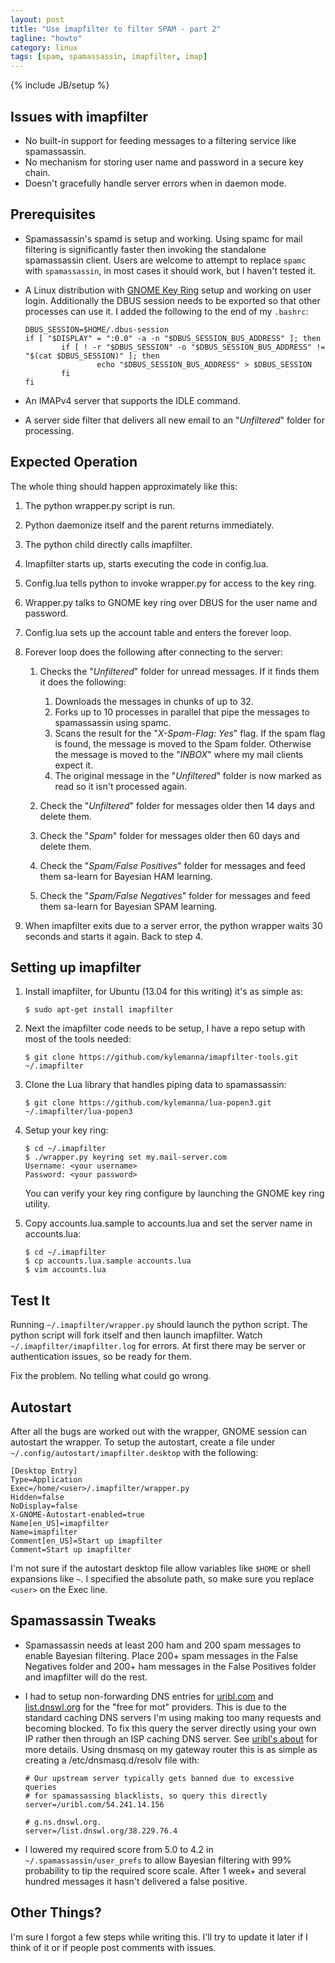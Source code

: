 ```yaml
---
layout: post
title: "Use imapfilter to filter SPAM - part 2"
tagline: "howto"
category: linux
tags: [spam, spamassassin, imapfilter, imap]
---
```

{% include JB/setup %}

Issues with imapfilter
----------------------

* No built-in support for feeding messages to a filtering service like spamassassin.
* No mechanism for storing user name and password in a secure key chain.
* Doesn't gracefully handle server errors when in daemon mode.


Prerequisites 
-------------

* Spamassassin's spamd is setup and working.  Using spamc for mail filtering is significantly faster then invoking the standalone spamassassin client.  Users are welcome to attempt to replace <code>spamc</code> with <code>spamassassin</code>, in most cases it should work, but I haven't tested it.
* A Linux distribution with [GNOME Key Ring](/security/2013/05/13/gnome-keyring-access-for-python) setup and working on user login.  Additionally the DBUS session needs to be exported so that other processes can use it.  I added the following to the end of my <code>.bashrc</code>:


      DBUS_SESSION=$HOME/.dbus-session
      if [ "$DISPLAY" = ":0.0" -a -n "$DBUS_SESSION_BUS_ADDRESS" ]; then
              if [ ! -r "$DBUS_SESSION" -o "$DBUS_SESSION_BUS_ADDRESS" != "$(cat $DBUS_SESSION)" ]; then
                      echo "$DBUS_SESSION_BUS_ADDRESS" > $DBUS_SESSION
              fi
      fi
* An IMAPv4 server that supports the IDLE command.
* A server side filter that delivers all new email to an "*Unfiltered*" folder for processing.


Expected Operation
------------------

The whole thing should happen approximately like this:

1. The python wrapper.py script is run.
2. Python daemonize itself and the parent returns immediately.
3. The python child directly calls imapfilter.
4. Imapfilter starts up, starts executing the code in config.lua.
5. Config.lua tells python to invoke wrapper.py for access to the key ring.
6. Wrapper.py talks to GNOME key ring over DBUS for the user name and password.
7. Config.lua sets up the account table and enters the forever loop.
8. Forever loop does the following after connecting to the server:

   1. Checks the "*Unfiltered*" folder for unread messages.  If it finds them it does the following:

       1. Downloads the messages in chunks of up to 32.
       2. Forks up to 10 processes in parallel that pipe the messages to spamassassin using spamc.
       3. Scans the result for the "*X-Spam-Flag: Yes*" flag.  If the spam flag is found, the message is moved to the Spam folder.  Otherwise the message is moved to the "*INBOX*" where my mail clients expect it.
       4. The original message in the "*Unfiltered*" folder is now marked as read so it isn't processed again.

    2. Check the "*Unfiltered*" folder for messages older then 14 days and delete them.
    3. Check the "*Spam*" folder for messages older then 60 days and delete them.
    4. Check the "*Spam/False Positives*" folder for messages and feed them sa-learn for Bayesian HAM learning.
    5. Check the "*Spam/False Negatives*" folder for messages and feed them sa-learn for Bayesian SPAM learning.

9. When imapfilter exits due to a server error, the python wrapper waits 30 seconds and starts it again.  Back to step 4.


Setting up imapfilter
---------------------

1. Install imapfilter, for Ubuntu (13.04 for this writing) it's as simple as:

       $ sudo apt-get install imapfilter

2. Next the imapfilter code needs to be setup, I have a repo setup with most of the tools needed:

       $ git clone https://github.com/kylemanna/imapfilter-tools.git ~/.imapfilter

3. Clone the Lua library that handles piping data to spamassassin:

       $ git clone https://github.com/kylemanna/lua-popen3.git ~/.imapfilter/lua-popen3

4. Setup your key ring:

       $ cd ~/.imapfilter
       $ ./wrapper.py keyring set my.mail-server.com
       Username: <your username>
       Password: <your password>

   You can verify your key ring configure by launching the GNOME key ring utility.

5. Copy accounts.lua.sample to accounts.lua and set the server name in accounts.lua:

       $ cd ~/.imapfilter
       $ cp accounts.lua.sample accounts.lua
       $ vim accounts.lua


Test It
-------

Running <code>~/.imapfilter/wrapper.py</code> should launch the python script.  The python script will fork itself and then launch imapfilter.  Watch <code>~/.imapfilter/imapfilter.log</code> for errors.  At first there may be server or authentication issues, so be ready for them.

Fix the problem.  No telling what could go wrong.


Autostart
---------

After all the bugs are worked out with the wrapper, GNOME session can autostart the wrapper.  To setup the autostart, create a file under <code>~/.config/autostart/imapfilter.desktop</code> with the following:

    [Desktop Entry]
    Type=Application
    Exec=/home/<user>/.imapfilter/wrapper.py
    Hidden=false
    NoDisplay=false
    X-GNOME-Autostart-enabled=true
    Name[en_US]=imapfilter
    Name=imapfilter
    Comment[en_US]=Start up imapfilter
    Comment=Start up imapfilter

I'm not sure if the autostart desktop file allow variables like <code>$HOME</code> or shell expansions like <code>~</code>.  I specified the absolute path, so make sure you replace <code>&lt;user&gt;</code> on the Exec line.


Spamassassin Tweaks
-------------------

* Spamassassin needs at least 200 ham and 200 spam messages to enable Bayesian filtering.  Place 200+ spam messages in the False Negatives folder and 200+ ham messages in the False Positives folder and imapfilter will do the rest.
* I had to setup non-forwarding DNS entries for [uribl.com](http://www.uribl.com/about.shtml) and [list.dnswl.org](http://www.dnswl.org/) for the "free for mot" providers. This is due to the standard caching DNS servers I'm using making too many requests and becoming blocked.  To fix this query the server directly using your own IP rather then through an ISP caching DNS server. See [uribl's about](http://www.uribl.com/about.shtml) for more details. Using dnsmasq on my gateway router this is as simple as creating a /etc/dnsmasq.d/resolv file with:

      # Our upstream server typically gets banned due to excessive queries
      # for spamassassing blacklists, so query this directly
      server=/uribl.com/54.241.14.156

      # g.ns.dnswl.org.
      server=/list.dnswl.org/38.229.76.4

* I lowered my required score from 5.0 to 4.2 in <code>~/.spamassassin/user_prefs</code> to allow Bayesian filtering with 99% probability to tip the required score scale.  After 1 week+ and several hundred messages it hasn't delivered a false positive.

Other Things?
-------------

I'm sure I forgot a few steps while writing this.  I'll try to update it later if I think of it or if people post comments with issues.
